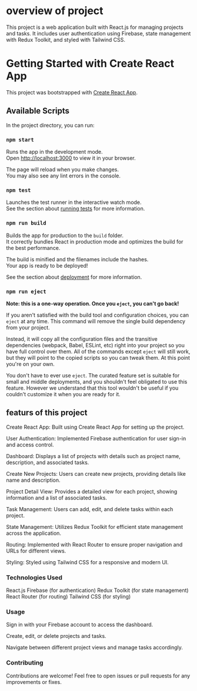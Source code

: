 # overview of project
This project is a web application built with React.js for managing projects and tasks. It includes user authentication using Firebase, state management with Redux Toolkit, and styled with Tailwind CSS.

# Getting Started with Create React App

This project was bootstrapped with [Create React App](https://github.com/facebook/create-react-app).

## Available Scripts

In the project directory, you can run:

### `npm start`

Runs the app in the development mode.\
Open [http://localhost:3000](http://localhost:3000) to view it in your browser.

The page will reload when you make changes.\
You may also see any lint errors in the console.

### `npm test`

Launches the test runner in the interactive watch mode.\
See the section about [running tests](https://facebook.github.io/create-react-app/docs/running-tests) for more information.

### `npm run build`

Builds the app for production to the `build` folder.\
It correctly bundles React in production mode and optimizes the build for the best performance.

The build is minified and the filenames include the hashes.\
Your app is ready to be deployed!

See the section about [deployment](https://facebook.github.io/create-react-app/docs/deployment) for more information.

### `npm run eject`

**Note: this is a one-way operation. Once you `eject`, you can't go back!**

If you aren't satisfied with the build tool and configuration choices, you can `eject` at any time. This command will remove the single build dependency from your project.

Instead, it will copy all the configuration files and the transitive dependencies (webpack, Babel, ESLint, etc) right into your project so you have full control over them. All of the commands except `eject` will still work, but they will point to the copied scripts so you can tweak them. At this point you're on your own.

You don't have to ever use `eject`. The curated feature set is suitable for small and middle deployments, and you shouldn't feel obligated to use this feature. However we understand that this tool wouldn't be useful if you couldn't customize it when you are ready for it.

## featurs of this project
Create React App: Built using Create React App for setting up the project.

User Authentication: Implemented Firebase authentication for user sign-in and access control.

Dashboard: Displays a list of projects with details such as project name, description, and associated tasks.

Create New Projects: Users can create new projects, providing details like name and description.

Project Detail View: Provides a detailed view for each project, showing information and a list of associated tasks.

Task Management: Users can add, edit, and delete tasks within each project.

State Management: Utilizes Redux Toolkit for efficient state management across the application.

Routing: Implemented with React Router to ensure proper navigation and URLs for different views.

Styling: Styled using Tailwind CSS for a responsive and modern UI.

### Technologies Used

React.js
Firebase (for authentication)
Redux Toolkit (for state management)
React Router (for routing)
Tailwind CSS (for styling)

### Usage

Sign in with your Firebase account to access the dashboard.

Create, edit, or delete projects and tasks.

Navigate between different project views and manage tasks accordingly.



### Contributing

Contributions are welcome! Feel free to open issues or pull requests for any improvements or fixes.


